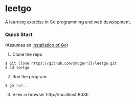 # leetgo
A learning exercise in Go programming and web development.  

### Quick Start
(Assumes an [installation of Go](https://go.dev/doc/install))

1. Clone the repo
  ```
  $ git clone https://github.com/smcgarril/leetgo.git
  $ cd leetgo
  ```

2. Run the program:
  ```
  $ go run .
  ```

3. View in browser
  http://localhost:8080

